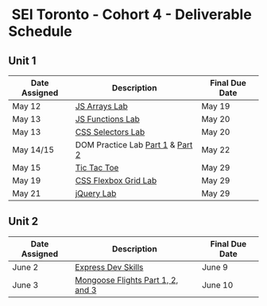 <h1><img src="https://ga-dash.s3.amazonaws.com/production/assets/logo-9f88ae6c9c3871690e33280fcf557f33.png" alt="" style="max-width:100%;"></a> SEI Toronto - Cohort 4 - Deliverable Schedule</h1>

## Unit 1

|Date Assigned|Description| Final Due Date |
|---|---|---|
|May 12|[JS Arrays Lab](w01/d2/js-arrays-lab.md)| May 19 |
|May 13|[JS Functions Lab](w01/d3/js-functions-lab.md)| May 20 |
|May 13|[CSS Selectors Lab](w01/d3/css-selectors-lab)| May 20 |
|May 14/15|DOM Practice Lab [Part 1](w01/d4/dom-practice-lab-1.md) & [Part 2](w01/d5/dom-practice-lab-2.md) | May 22 |
|May 15| [Tic Tac Toe](w01/d5/tic-tac-toe/readme.md) | May 29 |
|May 19| [CSS Flexbox Grid Lab](w02/d2/css-flexbox-grid-lab) | May 29 |
|May 21| [jQuery Lab](w02/d4/jquery-lab.md) | May 29 |

## Unit 2

|Date Assigned|Description| Final Due Date |
|---|---|---|
|June 2|[Express Dev Skills](w04/d2/express-dev-skills-lab)| June 9 |
|June 3|[Mongoose Flights Part 1, 2, and 3](w04/d5/mongoose-flights-lab-part-3.md)| June 10 |

